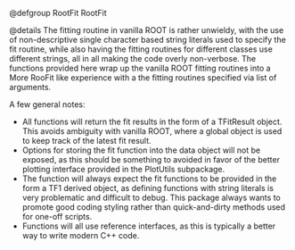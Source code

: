 @defgroup RootFit RootFit

@details The fitting routine in vanilla ROOT is rather unwieldy, with the use of
non-descriptive single character based string literals used to specify the fit
routine, while also having the fitting routines for different classes use
different strings, all in all making the code overly non-verbose. The functions
provided here wrap up the vanilla ROOT fitting routines into a More RooFit like
experience with a the fitting routines specified via list of arguments.

A few general notes:

- All functions will return the fit results in the form of a TFitResult object.
  This avoids ambiguity with vanilla ROOT, where a global object is used to keep
  track of the latest fit result.
- Options for storing the fit function into the data object will not be exposed,
  as this should be something to avoided in favor of the better plotting
  interface provided in the PlotUtils subpackage.
- The function will always expect the fit functions to be provided in the form a
  TF1 derived object, as defining functions with string literals is very
  problematic and difficult to debug. This package always wants to promote good
  coding styling rather than quick-and-dirty methods used for one-off scripts.
- Functions will all use reference interfaces, as this is typically a better way
  to write modern C++ code.